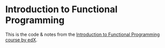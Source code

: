 # Introduction to Functional Programming

This is the code & notes from the [Introduction to Functional Programming course by edX](https://www.edx.org/course/introduction-to-functional-programming).
